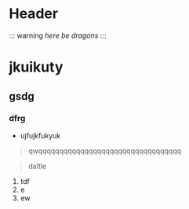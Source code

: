 <!-- TITLE: Test -->
<!-- SUBTITLE: A quick summary of Test -->

# Header

::: warning
*here be dragons*
:::
# jkuikuty
## gsdg
### dfrg
* ujfujkfukyuk 

> qwqqqqqqqqqqqqqqqqqqqqqqqqqqqqqqqqqq

> daltle 



1. tdf
2. e
3. ew



